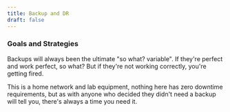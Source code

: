 ```yaml
---
title: Backup and DR
draft: false
---
```

### Goals and Strategies

Backups will always been the ultimate "so what? variable". If they're perfect and work perfect, so what? But if they're not working correctly, you're getting fired.

This is a home network and lab equipment, nothing here has zero downtime requirements, but as with anyone who decided they didn't need a backup will tell you, there's always a time you need it.




